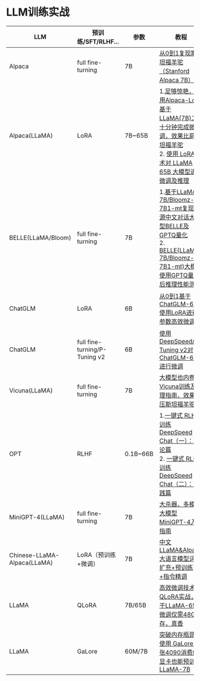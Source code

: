 # LLM训练实战
| LLM | 预训练/SFT/RLHF... | 参数  | 教程  | 代码  |
| --- | --- | --- | --- | --- |
| Alpaca | full fine-turning | 7B  | [从0到1复现斯坦福羊驼（Stanford Alpaca 7B）](https://zhuanlan.zhihu.com/p/618321077) | [配套代码](https://github.com/liguodongiot/llm-action/tree/main/llm-train/alpaca) |
| Alpaca(LLaMA) | LoRA | 7B~65B | 1.[足够惊艳，使用Alpaca-Lora基于LLaMA(7B)二十分钟完成微调，效果比肩斯坦福羊驼](https://zhuanlan.zhihu.com/p/619426866)  <br>2\. [使用 LoRA 技术对 LLaMA 65B 大模型进行微调及推理](https://zhuanlan.zhihu.com/p/632492604) | [配套代码](https://github.com/liguodongiot/llm-action/tree/main/llm-train/alpaca-lora) |
| BELLE(LLaMA/Bloom) | full fine-turning | 7B  | 1.[基于LLaMA-7B/Bloomz-7B1-mt复现开源中文对话大模型BELLE及GPTQ量化](https://zhuanlan.zhihu.com/p/618876472)  <br>2\. [BELLE(LLaMA-7B/Bloomz-7B1-mt)大模型使用GPTQ量化后推理性能测试](https://zhuanlan.zhihu.com/p/621128368) | N/A |
| ChatGLM | LoRA | 6B  | [从0到1基于ChatGLM-6B使用LoRA进行参数高效微调](https://zhuanlan.zhihu.com/p/621793987) | [配套代码](https://github.com/liguodongiot/llm-action/tree/main/train/chatglm-lora) |
| ChatGLM | full fine-turning/P-Tuning v2 | 6B  | [使用DeepSpeed/P-Tuning v2对ChatGLM-6B进行微调](https://zhuanlan.zhihu.com/p/622351059) | [配套代码](https://github.com/liguodongiot/llm-action/tree/main/train/chatglm) |
| Vicuna(LLaMA) | full fine-turning | 7B  | [大模型也内卷，Vicuna训练及推理指南，效果碾压斯坦福羊驼](https://zhuanlan.zhihu.com/p/624012908) | N/A |
| OPT | RLHF | 0.1B~66B | 1.[一键式 RLHF 训练 DeepSpeed Chat（一）：理论篇](https://zhuanlan.zhihu.com/p/626159553)  <br>2\. [一键式 RLHF 训练 DeepSpeed Chat（二）：实践篇](https://zhuanlan.zhihu.com/p/626214655) | [配套代码](https://github.com/liguodongiot/llm-action/tree/main/train/deepspeedchat) |
| MiniGPT-4(LLaMA) | full fine-turning | 7B  | [大杀器，多模态大模型MiniGPT-4入坑指南](https://zhuanlan.zhihu.com/p/627671257) | N/A |
| Chinese-LLaMA-Alpaca(LLaMA) | LoRA（预训练+微调） | 7B  | [中文LLaMA&Alpaca大语言模型词表扩充+预训练+指令精调](https://zhuanlan.zhihu.com/p/631360711) | [配套代码](https://github.com/liguodongiot/llm-action/tree/main/train/chinese-llama-alpaca) |
| LLaMA | QLoRA | 7B/65B | [高效微调技术QLoRA实战，基于LLaMA-65B微调仅需48G显存，真香](https://zhuanlan.zhihu.com/p/636644164) | [配套代码](https://github.com/liguodongiot/llm-action/tree/main/train/qlora) |
| LLaMA | GaLore | 60M/7B | [突破内存瓶颈，使用 GaLore 一张4090消费级显卡也能预训练LLaMA-7B](https://zhuanlan.zhihu.com/p/686686751) | [配套代码](https://github.com/liguodongiot/llm-action/blob/main/train/galore/torchrun_main.py) |